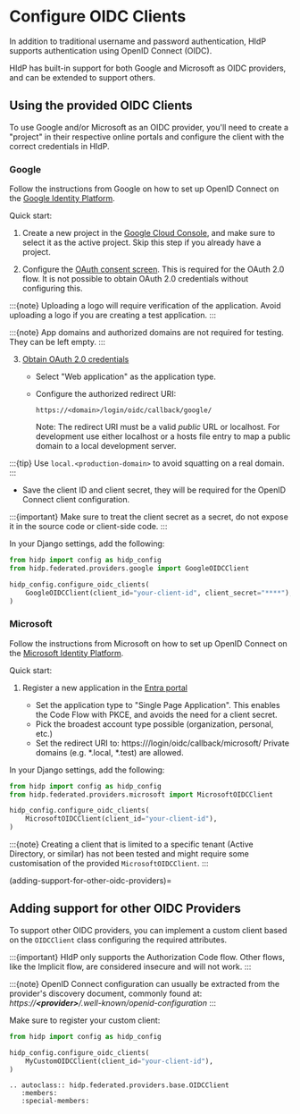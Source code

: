 # Configure OIDC Clients

In addition to traditional username and password authentication,
HIdP supports authentication using OpenID Connect (OIDC).

HIdP has built-in support for both Google and Microsoft as OIDC providers,
and can be extended to support others.

## Using the provided OIDC Clients

To use Google and/or Microsoft as an OIDC provider, you'll need to create a "project" in
their respective online portals and configure the client with the correct credentials in HIdP.

### Google

Follow the instructions from Google on how to set up OpenID Connect on
the [Google Identity Platform](https://developers.google.com/identity/openid-connect/openid-connect).

Quick start:

1. Create a new project in the [Google Cloud Console](https://console.cloud.google.com/projectcreate),
   and make sure to select it as the active project. Skip this step if you already
   have a project.

2. Configure the [OAuth consent screen](https://console.cloud.google.com/apis/credentials/consent).
   This is required for the OAuth 2.0 flow. It is not possible to obtain OAuth 2.0
   credentials without configuring this.

:::{note}
Uploading a logo will require verification of the application. Avoid uploading a logo
if you are creating a test application.
:::

:::{note}
App domains and authorized domains are not required for testing. They can be left empty.
:::

3. [Obtain OAuth 2.0 credentials](https://console.cloud.google.com/apis/credentials/oauthclient)

   - Select "Web application" as the application type.
   - Configure the authorized redirect URI:

     `https://<domain>/login/oidc/callback/google/`

     Note: The redirect URI must be a valid *public* URL or localhost.
     For development use either localhost or a hosts file entry to
     map a public domain to a local development server.

:::{tip}
Use `local.<production-domain>` to avoid squatting on a real domain.
:::

  - Save the client ID and client secret, they will be required for the
    OpenID Connect client configuration.

:::{important}
Make sure to treat the client secret as a secret, do not expose it in the source code
or client-side code.
:::

In your Django settings, add the following:

```python
from hidp import config as hidp_config
from hidp.federated.providers.google import GoogleOIDCClient

hidp_config.configure_oidc_clients(
    GoogleOIDCClient(client_id="your-client-id", client_secret="****"),
)
```

### Microsoft

Follow the instructions from Microsoft on how to set up OpenID Connect on the
[Microsoft Identity Platform](https://learn.microsoft.com/en-us/entra/identity-platform/v2-protocols-oidc).

Quick start:

1. Register a new application in the [Entra portal](https://entra.microsoft.com/#view/Microsoft_AAD_RegisteredApps/ApplicationsListBlade/quickStartType~/null/sourceType/Microsoft_AAD_IAM)

   - Set the application type to "Single Page Application".
     This enables the Code Flow with PKCE, and avoids the need for a client secret.
   - Pick the broadest account type possible (organization, personal, etc.)
   - Set the redirect URI to: https://<domain>/login/oidc/callback/microsoft/
     Private domains (e.g. *.local, *.test) are allowed.

In your Django settings, add the following:

```python
from hidp import config as hidp_config
from hidp.federated.providers.microsoft import MicrosoftOIDCClient

hidp_config.configure_oidc_clients(
    MicrosoftOIDCClient(client_id="your-client-id"),
)
```

:::{note}
Creating a client that is limited to a specific tenant (Active Directory, or similar)
has not been tested and might require some customisation of the
provided `MicrosoftOIDCClient`.
:::

(adding-support-for-other-oidc-providers)=
## Adding support for other OIDC Providers

To support other OIDC providers, you can implement a custom client based on
the `OIDCClient` class configuring the required attributes.

:::{important}
HIdP only supports the Authorization Code flow. Other flows, like the Implicit flow,
are considered insecure and will not work.
:::

:::{note}
OpenID Connect configuration can usually be extracted from the provider's discovery
document, commonly found at: *https://**\<provider\>**/.well-known/openid-configuration*
:::

Make sure to register your custom client:
```python
from hidp import config as hidp_config

hidp_config.configure_oidc_clients(
    MyCustomOIDCClient(client_id="your-client-id"),
)
```

```{eval-rst}
.. autoclass:: hidp.federated.providers.base.OIDCClient
   :members:
   :special-members:
```

